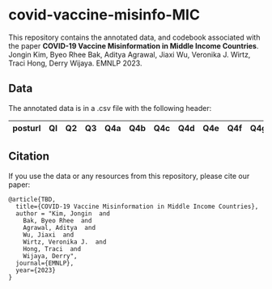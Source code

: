 # covid-vaccine-misinfo-MIC

This repository contains the annotated data, and codebook associated with the paper **COVID-19 Vaccine Misinformation in Middle Income Countries**. Jongin Kim, Byeo Rhee Bak, Aditya Agrawal, Jiaxi Wu, Veronika J. Wirtz, Traci Hong, Derry Wijaya. EMNLP 2023.

## Data

The annotated data is in a .csv file with the following header:

| posturl      | Ql | Q2 | Q3 | Q4a | Q4b | Q4c | Q4d | Q4e | Q4f | Q4g | Q4h | 
| ------------- | ------------- | ---------------- | ------------- | ------ | ---------- | ---------- | ---- | ------ | ---- | ---- | ---- | 

## Citation

If you use the data or any resources from this repository, please cite our paper:
```
@article{TBD,
  title={COVID-19 Vaccine Misinformation in Middle Income Countries},
  author = "Kim, Jongin  and
    Bak, Byeo Rhee  and
    Agrawal, Aditya  and
    Wu, Jiaxi  and
    Wirtz, Veronika J.  and
    Hong, Traci  and
    Wijaya, Derry",
  journal={EMNLP},
  year={2023}
}
```
